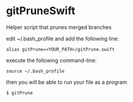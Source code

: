# gitPruneSwift
Helper script that prunes merged branches

edit ~/.bash_profile and add the following line:

```
alias gitPrune=<YOUR_PATH>/gitPrune.swift
```
execute the following command-line:

```
source ~/.bash_profile
```
then you will be able to run your file as a program

```
$ gitPrune
```
